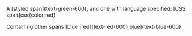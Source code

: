 A [styled span]{text-green-600}, and one with language specified: [CSS span]css{color:red}

Containing other spans [blue [red]{text-red-600} blue]{text-blue-600}